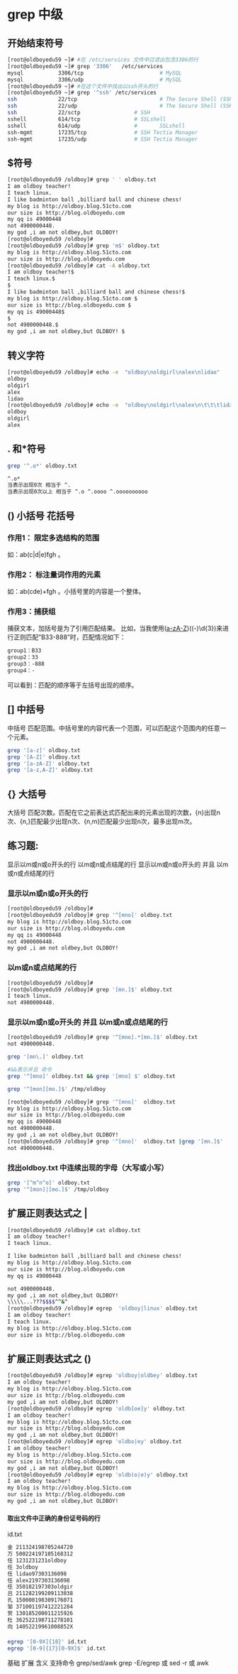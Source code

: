 # grep 中级

## 开始结束符号

```bash
[root@oldboyedu59 ~]# #在 /etc/services 文件中过滤出包含3306的行
[root@oldboyedu59 ~]# grep '3306'   /etc/services 
mysql           3306/tcp                        # MySQL
mysql           3306/udp                        # MySQL
[root@oldboyedu59 ~]# #在这个文件中找出以ssh开头的行
[root@oldboyedu59 ~]# grep '^ssh' /etc/services
ssh             22/tcp                          # The Secure Shell (SSH) Protocol
ssh             22/udp                          # The Secure Shell (SSH) Protocol
ssh             22/sctp                 # SSH
sshell          614/tcp                 # SSLshell
sshell          614/udp                 #       SSLshell
ssh-mgmt        17235/tcp               # SSH Tectia Manager
ssh-mgmt        17235/udp               # SSH Tectia Manager 
```



## $符号

```bash
[root@oldboyedu59 /oldboy]# grep ' ' oldboy.txt
I am oldboy teacher!
I teach linux.
I like badminton ball ,billiard ball and chinese chess!
my blog is http://oldboy.blog.51cto.com 
our size is http://blog.oldboyedu.com 
my qq is 49000448
not 4900000448.
my god ,i am not oldbey,but OLDBOY! 
[root@oldboyedu59 /oldboy]# 
[root@oldboyedu59 /oldboy]# grep 'm$' oldboy.txt
my blog is http://oldboy.blog.51cto.com 
our size is http://blog.oldboyedu.com 
[root@oldboyedu59 /oldboy]# cat -A oldboy.txt
I am oldboy teacher!$
I teach linux.$
$
I like badminton ball ,billiard ball and chinese chess!$
my blog is http://oldboy.blog.51cto.com $
our size is http://blog.oldboyedu.com $
my qq is 49000448$
$
not 4900000448.$
my god ,i am not oldbey,but OLDBOY! $ 
```



## 转义字符

```bash
[root@oldboyedu59 /oldboy]# echo -e  "oldboy\noldgirl\nalex\nlidao"
oldboy
oldgirl
alex
lidao
[root@oldboyedu59 /oldboy]# echo -e  "oldboy\noldgirl\nalex\n\t\t\tlidao"
oldboy
oldgirl
alex
```

## . 和*符号

```bash
grep '^.o*' oldboy.txt

^.o*
当表示出现0次 相当于 ^.
当表示出现0次以上 相当于 ^.o ^.oooo ^.oooooooooo
```

## () 小括号  花括号

### 作用1： 限定多选结构的范围

如：ab(c|d|e)fgh 。

### 作用2： 标注量词作用的元素

如：ab(cde)+fgh 。小括号里的内容是一个整体。

### 作用3：捕获组

捕获文本，加括号是为了引用匹配结果。
比如，当我使用([a-zA-Z](\d{2}))((-)\d{3})来进行正则匹配”B33-888”时，匹配情况如下：

```bash
group1：B33
group2：33
group3：-888
group4：-
```

可以看到：匹配的顺序等于左括号出现的顺序。

## [] 中括号



中括号
匹配范围。中括号里的内容代表一个范围，可以匹配这个范围内的任意一个元素。

```bash
grep '[a-z]' oldboy.txt
grep '[A-Z]' oldboy.txt
grep '[a-zA-Z]' oldboy.txt
grep '[a-z,A-Z]' oldboy.txt
```



## {} 大括号

大括号
匹配次数。匹配在它之前表达式匹配出来的元素出现的次数，{n}出现n次、{n,}匹配最少出现n次、{n,m}匹配最少出现n次，最多出现m次。





## 练习题:

显示以m或n或o开头的行
以m或n或点结尾的行
显示以m或n或o开头的 并且 以m或n或点结尾的行

### 显示以m或n或o开头的行

```bash
[root@oldboyedu59 /oldboy]# 
[root@oldboyedu59 /oldboy]# grep '^[mno]' oldboy.txt 
my blog is http://oldboy.blog.51cto.com 
our size is http://blog.oldboyedu.com 
my qq is 49000448
not 4900000448.
my god ,i am not oldbey,but OLDBOY! 
```



### 以m或n或点结尾的行

```bash
[root@oldboyedu59 /oldboy]# 
[root@oldboyedu59 /oldboy]# grep '[mn.]$' oldboy.txt
I teach linux.
not 4900000448.
```



### 显示以m或n或o开头的 并且 以m或n或点结尾的行

```bash
[root@oldboyedu59 /oldboy]# grep '^[mno].*[mn.]$' oldboy.txt 
not 4900000448.

grep '[mn\.]' oldboy.txt

#&&表示并且 命令 
grep '^[mno]' oldboy.txt && grep '[mno] $' oldboy.txt

grep '^[mon][mo.]$' /tmp/oldboy

[root@oldboyedu59 /oldboy]# grep '^[mno]'  oldboy.txt 
my blog is http://oldboy.blog.51cto.com 
our size is http://blog.oldboyedu.com 
my qq is 49000448
not 4900000448.
my god ,i am not oldbey,but OLDBOY! 
[root@oldboyedu59 /oldboy]# grep '^[mno]'  oldboy.txt |grep '[mn.]$'
not 4900000448.
```



### 找出oldboy.txt 中连续出现的字母（大写或小写）



```bash
grep '[^m^n^o]' oldboy.txt 
grep '^[mon]|[mo.]$' /tmp/oldboy
```



## 扩展正则表达式之 |

```bash
[root@oldboyedu59 /oldboy]# cat oldboy.txt 
I am oldboy teacher!
I teach linux.

I like badminton ball ,billiard ball and chinese chess!
my blog is http://oldboy.blog.51cto.com 
our size is http://blog.oldboyedu.com 
my qq is 49000448

not 4900000448.
my god ,i am not oldbey,but OLDBOY! 
\\\\\...???$$$$^^&^
[root@oldboyedu59 /oldboy]# egrep  'oldboy|linux' oldboy.txt
I am oldboy teacher!
I teach linux.
my blog is http://oldboy.blog.51cto.com 
our size is http://blog.oldboyedu.com  
```



## 扩展正则表达式之 ()

```bash
[root@oldboyedu59 /oldboy]# egrep 'oldboy|oldbey' oldboy.txt
I am oldboy teacher!
my blog is http://oldboy.blog.51cto.com 
our size is http://blog.oldboyedu.com 
my god ,i am not oldbey,but OLDBOY! 
[root@oldboyedu59 /oldboy]# egrep 'oldb[oe]y' oldboy.txt
I am oldboy teacher!
my blog is http://oldboy.blog.51cto.com 
our size is http://blog.oldboyedu.com 
my god ,i am not oldbey,but OLDBOY! 
[root@oldboyedu59 /oldboy]# egrep 'oldbo|ey' oldboy.txt
I am oldboy teacher!
my blog is http://oldboy.blog.51cto.com 
our size is http://blog.oldboyedu.com 
my god ,i am not oldbey,but OLDBOY! 
[root@oldboyedu59 /oldboy]# egrep 'oldb(o|e)y' oldboy.txt
I am oldboy teacher!
my blog is http://oldboy.blog.51cto.com 
our size is http://blog.oldboyedu.com 
my god ,i am not oldbey,but OLDBOY! 
```

#### 取出文件中正确的身份证号码的行

id.txt
```bash
金 211324198705244720
万 500224197105168312
任 1231231231oldboy
任 3oldboy
任 lidao97303136098
任 alex2197303136098
任 350182197303oldgir
吕 211282199209113038
孔 150000198309176071
邹 371001197412221284
贺 130185200011215926
杜 362522198711278101
向 14052219961008852X
```

#### 

```bash
egrep '[0-9X]{18}' id.txt
egrep '[0-9]{17}[0-9X]$' id.txt
```

基础 扩展
含义
支持命令 grep/sed/awk grep -E/egrep 或 sed -r 或 awk